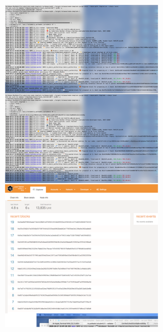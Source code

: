 <img src="https://github.com/kiok46/hack-polkadot/blob/main/tasks/Run_A_Private_Substrate_Network/alice.png">

<img src="https://github.com/kiok46/hack-polkadot/blob/main/tasks/Run_A_Private_Substrate_Network/bob.png">

<img src="https://github.com/kiok46/hack-polkadot/blob/main/tasks/Run_A_Private_Substrate_Network/blocks.png">

